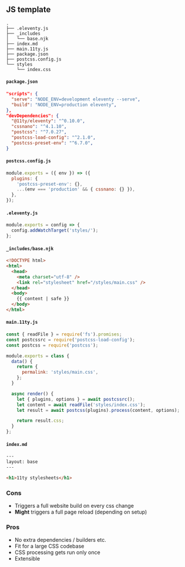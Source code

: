 ## JS template

```
.
├── .eleventy.js
├── _includes
│   └── base.njk
├── index.md
├── main.11ty.js
├── package.json
├── postcss.config.js
└── styles
    └── index.css
```

#### `package.json`

```json
"scripts": {
  "serve": "NODE_ENV=development eleventy --serve",
  "build": "NODE_ENV=production eleventy",
},
"devDependencies": {
  "@11ty/eleventy": "^0.10.0",
  "cssnano": "^4.1.10",
  "postcss": "^7.0.27",
  "postcss-load-config": "^2.1.0",
  "postcss-preset-env": "^6.7.0",
}
```

#### `postcss.config.js`

```js
module.exports = ({ env }) => ({
  plugins: {
    'postcss-preset-env': {},
    ...(env === 'production' && { cssnano: {} }),
  },
});
```

#### `.eleventy.js`

```js
module.exports = config => {
  config.addWatchTarget('styles/');
};
```

#### `_includes/base.njk`

```html
<!DOCTYPE html>
<html>
  <head>
    <meta charset="utf-8" />
    <link rel="stylesheet" href="/styles/main.css" />
  </head>
  <body>
    {{ content | safe }}
  </body>
</html>
```

#### `main.11ty.js`

```js
const { readFile } = require('fs').promises;
const postcssrc = require('postcss-load-config');
const postcss = require('postcss');

module.exports = class {
  data() {
    return {
      permalink: 'styles/main.css',
    };
  }

  async render() {
    let { plugins, options } = await postcssrc();
    let content = await readFile('styles/index.css');
    let result = await postcss(plugins).process(content, options);

    return result.css;
  }
};
```

#### `index.md`

```html
---
layout: base
---

<h1>11ty stylesheets</h1>
```

### Cons

- Triggers a full website build on every css change
- **Might** triggers a full page reload (depending on setup)

### Pros

- No extra dependencies / builders etc.
- Fit for a large CSS codebase
- CSS processing gets run only once
- Extensible
